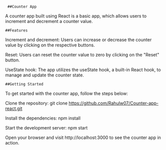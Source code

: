      ##Counter App
A counter app built using React is a basic app, which allows users to increment and decrement a counter value.

    ##Features
Increment and decrement: Users can increase or decrease the counter value by clicking on the respective buttons.

Reset: Users can reset the counter value to zero by clicking on the "Reset" button.

UseState hook: The app utilizes the useState hook, a built-in React hook, to manage and update the counter state.

    ##Getting Started
To get started with the counter app, follow the steps below:

Clone the repository: git clone  https://github.com/Rahulw07/Counter-app-react.git

Install the dependencies: npm install

Start the development server: npm start

Open your browser and visit http://localhost:3000 to see the counter app in action.
